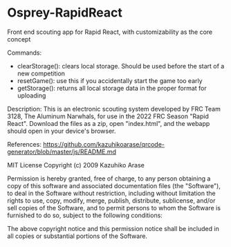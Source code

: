 # Osprey-RapidReact
Front end scouting app for Rapid React, with customizability as the core concept

Commands:
 - clearStorage(): clears local storage. Should be used before the start of a new competition
 - resetGame(): use this if you accidentally start the game too early
 - getStorage(): returns all local storage data in the proper format for uploading

 
Description:
This is an electronic scouting system developed by FRC Team 3128, The Aluminum Narwhals, for use in the 2022 FRC Season "Rapid React". Download the files as a zip, open "index.html", and the webapp should open in your device's browser.

References:
https://github.com/kazuhikoarase/qrcode-generator/blob/master/js/README.md

MIT License
Copyright (c) 2009 Kazuhiko Arase

Permission is hereby granted, free of charge, to any person obtaining a copy
of this software and associated documentation files (the "Software"), to deal
in the Software without restriction, including without limitation the rights
to use, copy, modify, merge, publish, distribute, sublicense, and/or sell
copies of the Software, and to permit persons to whom the Software is
furnished to do so, subject to the following conditions:

The above copyright notice and this permission notice shall be included in all
copies or substantial portions of the Software.


